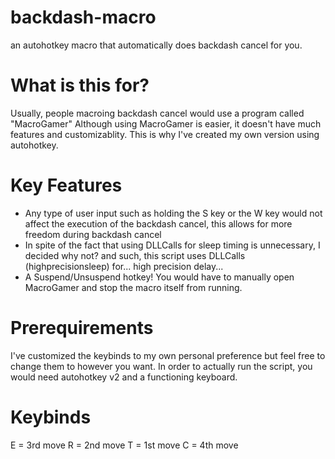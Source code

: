 # backdash-macro
an autohotkey macro that automatically does backdash cancel for you.


# What is this for?
Usually, people macroing backdash cancel would use a program called "MacroGamer"
Although using MacroGamer is easier, it doesn't have much features and customizablity.
This is why I've created my own version using autohotkey.

# Key Features
- Any type of user input such as holding the S key or the W key would not affect the execution of the backdash cancel, this allows for more freedom during backdash cancel
- In spite of the fact that using DLLCalls for sleep timing is unnecessary, I decided why not? and such, this script uses DLLCalls (highprecisionsleep) for... high precision delay...
- A Suspend/Unsuspend hotkey! You would have to manually open MacroGamer and stop the macro itself from running.

# Prerequirements

I've customized the keybinds to my own personal preference but feel free to change them to however you want.
In order to actually run the script, you would need autohotkey v2 and a functioning keyboard.

# Keybinds

E = 3rd move
R = 2nd move
T = 1st move
C = 4th move
